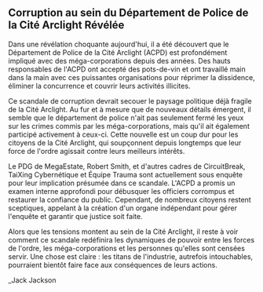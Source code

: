## Corruption au sein du Département de Police de la Cité Arclight Révélée

Dans une révélation choquante aujourd'hui, il a été découvert que le Département de Police de la Cité Arclight (ACPD) est profondément impliqué avec des méga-corporations depuis des années. Des hauts responsables de l'ACPD ont accepté des pots-de-vin et ont travaillé main dans la main avec ces puissantes organisations pour réprimer la dissidence, éliminer la concurrence et couvrir leurs activités illicites.

Ce scandale de corruption devrait secouer le paysage politique déjà fragile de la Cité Arclight. Au fur et à mesure que de nouveaux détails émergent, il semble que le département de police n'ait pas seulement fermé les yeux sur les crimes commis par les méga-corporations, mais qu'il ait également participé activement à ceux-ci. Cette nouvelle est un coup dur pour les citoyens de la Cité Arclight, qui soupçonnent depuis longtemps que leur force de l'ordre agissait contre leurs meilleurs intérêts.

Le PDG de MegaEstate, Robert Smith, et d'autres cadres de CircuitBreak, TaiXing Cybernétique et Équipe Trauma sont actuellement sous enquête pour leur implication présumée dans ce scandale. L'ACPD a promis un examen interne approfondi pour débusquer les officiers corrompus et restaurer la confiance du public. Cependant, de nombreux citoyens restent sceptiques, appelant à la création d'un organe indépendant pour gérer l'enquête et garantir que justice soit faite.

Alors que les tensions montent au sein de la Cité Arclight, il reste à voir comment ce scandale redéfinira les dynamiques de pouvoir entre les forces de l'ordre, les méga-corporations et les personnes qu'elles sont censées servir. Une chose est claire : les titans de l'industrie, autrefois intouchables, pourraient bientôt faire face aux conséquences de leurs actions.

\_Jack Jackson
